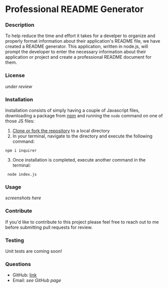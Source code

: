# Professional README Generator

### Description

To help reduce the time and effort it takes for a develper to organize and properly format information about their application's README file, we have created a README generator.  This application, written in node.js, will prompt the developer to enter the necessary information about their application or project and create a professional README document for them.  

### License
*under review*

### Installation

Installation consists of simply having a couple of Javascript files, downloading a package from [npm](https://www.npmjs.com/) and running the `node` command on  one of those JS files:

1. [Clone or fork the repository](https://github.com/monstertruckdog/readme-generator) to a local directory
2. In your terminal, navigate to the directory and execute the following command:

 ```
 npm i inquirer
 ```
3. Once installation is completed, execute another command in the terminal:

 ```
  node index.js
```

### Usage

*screenshots here*

### Contribute

If you'd like to contribute to this project please feel free to reach out to me before submitting pull requests for review.

### Testing

Unit tests are coming soon!

### Questions

* GitHub:  [link](https://github.com/monstertruckdog/readme-generator)
* Email:  *see GitHub page*